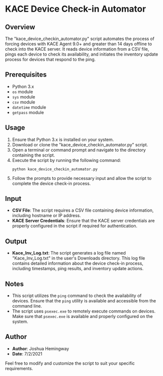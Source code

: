 # KACE Device Check-in Automator

## Overview
The "kace_device_checkin_automator.py" script automates the process of forcing devices with KACE Agent 9.0+ and greater than 14 days offline to check into the KACE server. It reads device information from a CSV file, pings each device to check its availability, and initiates the inventory update process for devices that respond to the ping.

## Prerequisites
- Python 3.x
- `os` module
- `sys` module
- `csv` module
- `datetime` module
- `getpass` module

## Usage
1. Ensure that Python 3.x is installed on your system.
2. Download or clone the "kace_device_checkin_automator.py" script.
3. Open a terminal or command prompt and navigate to the directory containing the script.
4. Execute the script by running the following command:
    ```
    python kace_device_checkin_automator.py
    ```
5. Follow the prompts to provide necessary input and allow the script to complete the device check-in process.

## Input
- **CSV File**: The script requires a CSV file containing device information, including hostname or IP address.
- **KACE Server Credentials**: Ensure that the KACE server credentials are properly configured in the script if required for authentication.

## Output
- **Kace_Inv_Log.txt**: The script generates a log file named "Kace_Inv_Log.txt" in the user's Downloads directory. This log file contains detailed information about the device check-in process, including timestamps, ping results, and inventory update actions.

## Notes
- This script utilizes the `ping` command to check the availability of devices. Ensure that the `ping` utility is available and accessible from the command line.
- The script uses `psexec.exe` to remotely execute commands on devices. Make sure that `psexec.exe` is available and properly configured on the system.

## Author
- **Author**: Joshua Hemingway
- **Date**: 7/2/2021

Feel free to modify and customize the script to suit your specific requirements.

